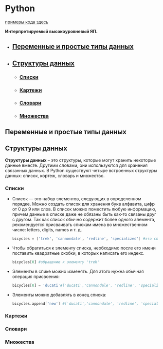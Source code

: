# Python
[примеры кода здесь](https://github.com/Chudopal/Python_learning)

**Интерпретируемый высокоуровневый ЯП.**

+ ## [Переменные и простые типы данных](#var_and_simple_data)
+ ## [Структуры данных](#structs)
  + ### [Списки](#lists)
  + ### [Картежи](#pulps)
  + ### [Словари](#dictionaries)
  + ### [Множества](#sets)


## <a name="var_and_simple_data"></a> Переменные и простые типы данных

## <a name="structs"></a> Структуры данных
**Структуры данных** – это структуры, которые могут хранить некоторые данные вместе. Другими словами, они используются для хранения связанных данных.
В Python существуют четыре встроенных структуры данных: список, кортеж, словарь и множество.

### <a name="lists"></a> Списки
+ Список — это набор элементов, следующих в определенном порядке. Можно
    создать список для хранения букв алфавита, цифр от 0 до 9 или слов. 
    В список можно поместить любую информацию, причем данные
    в списке даже не обязаны быть как-то связаны друг с другом. Так как список обычно содержит более одного элемента, рекомендуется присваивать спискам имена
    во множественном числе: letters, digits, names и т. д.
    ``` python
    bicycles = ['trek', 'cannondale', 'redline', 'specialized'] #это список
    ```
+ Чтобы обратиться к элементу списка, необходимо после его имени поставить квадратные скобки, в которых написать его индекс.
    ```python
    bicycles[0] #обращение к элементу 'trek'
    ```
+ Элементы в спике можно изменять. Для этого нужна обычная операция присвоения:
    ```python
    bicycles[0] = 'ducati'#['ducati','cannondale', 'redline', 'specialized']
    ```
+ Элементы можно добавлять в конец списка:
    ```python
    bicycles.append['new'] #['ducati','cannondale', 'redline', 'specialized', 'new']
    ```

### <a name="pulps"></a> Картежи

### <a name="dictionaries"></a> Словари

### <a name="sets"></a> Множества